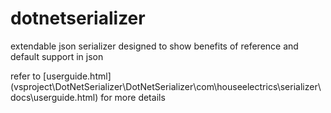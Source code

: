 dotnetserializer
================

extendable json serializer designed to show benefits of reference and default support in json



refer to [userguide.html] (vsproject\DotNetSerializer\DotNetSerializer\com\houseelectrics\serializer\docs\userguide.html) for more details


